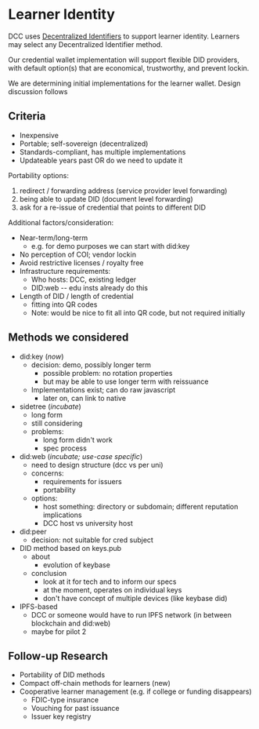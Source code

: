 # Learner Identity

DCC uses [Decentralized Identifiers](https://w3c.github.io/did-core/) to support learner identity. Learners may select any Decentralized Identifier method.

Our credential wallet implementation will support flexible DID providers, with default option(s) that are economical, trustworthy, and prevent lockin. 

We are determining initial implementations for the learner wallet. Design discussion follows

## Criteria

- Inexpensive
- Portable; self-sovereign (decentralized)
- Standards-compliant, has multiple implementations
- Updateable years past OR do we need to update it

Portability options:
1. redirect / forwarding address (service provider level forwarding)
2. being able to update DID (document level forwarding)
3. ask for a re-issue of credential that points to different DID 

Additional factors/consideration:
- Near-term/long-term
    - e.g. for demo purposes we can start with did:key
- No perception of COI; vendor lockin
- Avoid restrictive licenses / royalty free
- Infrastructure requirements:
    - Who hosts: DCC, existing ledger
    - DID:web -- edu insts already do this
- Length of DID / length of credential
    - fitting into QR codes
    - Note: would be nice to fit all into QR code, but not required initially

## Methods we considered 

- did:key (*now*)
    - decision: demo, possibly longer term 
       - possible problem: no rotation properties
       - but may be able to use longer term with reissuance
    - Implementations exist; can do raw javascript
        - later on, can link to native
- sidetree (*incubate*)
    - long form
    - still considering
    - problems:
        - long form didn't work
        - spec process
- did:web (*incubate; use-case specific*)
    - need to design structure (dcc vs per uni)
    - concerns: 
        - requirements for issuers
        - portability
    - options:
        - host something: directory or subdomain; different reputation implications
        - DCC host vs university host
- did:peer
    - decision: not suitable for cred subject
- DID method based on keys.pub
    - about
        - evolution of keybase
    - conclusion
        - look at it for tech and to inform our specs
        - at the moment, operates on individual keys
        - don't have concept of multiple devices (like keybase did)
- IPFS-based
    - DCC or someone would have to run IPFS network (in between blockchain and did:web)
    - maybe for pilot 2
 

## Follow-up Research

- Portability of DID methods
- Compact off-chain methods for learners (new)
- Cooperative learner management (e.g. if college or funding disappears)
    - FDIC-type insurance
    - Vouching for past issuance
    - Issuer key registry
